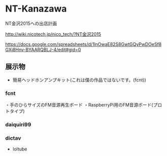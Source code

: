 # NT-Kanazawa
NT金沢2015への出店計画


http://wiki.nicotech.jp/nico_tech/?NT金沢2015

https://docs.google.com/spreadsheets/d/1lnOwaE82S8GwtGQyPwDOeSf8GXj8Hnv-BYAARQBLJ-4/edit#gid=0


## 展示物

* 簡易ヘッドホンアンプキット(これは僕の作品ではないです。(fcnt))

### fcnt
・手のひらサイズのFM音源再生ボード
・RaspberryPi用のFM音源ボード(プロトタイプ)

### daiquiri99

### dictav

* loltube
